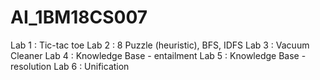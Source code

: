 # AI_1BM18CS007 

Lab 1 : Tic-tac toe
Lab 2 :  8 Puzzle (heuristic), BFS, IDFS
Lab 3 : Vacuum Cleaner
Lab 4 : Knowledge Base - entailment
Lab 5 : Knowledge Base - resolution
Lab 6 : Unification

